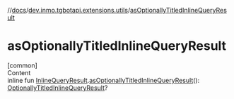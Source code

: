 //[docs](../../index.md)/[dev.inmo.tgbotapi.extensions.utils](index.md)/[asOptionallyTitledInlineQueryResult](as-optionally-titled-inline-query-result.md)



# asOptionallyTitledInlineQueryResult  
[common]  
Content  
inline fun [InlineQueryResult](../dev.inmo.tgbotapi.types.InlineQueries.InlineQueryResult.abstracts/-inline-query-result/index.md).[asOptionallyTitledInlineQueryResult](as-optionally-titled-inline-query-result.md)(): [OptionallyTitledInlineQueryResult](../dev.inmo.tgbotapi.types.InlineQueries.InlineQueryResult.abstracts/-optionally-titled-inline-query-result/index.md)?  



